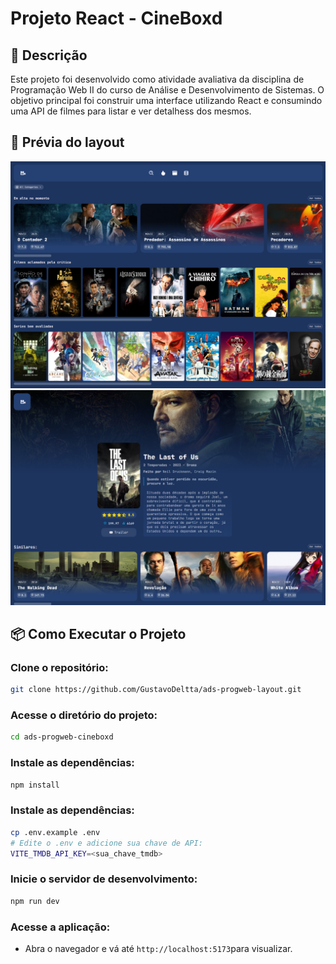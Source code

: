 # Projeto React - CineBoxd

## 📝 Descrição

Este projeto foi desenvolvido como atividade avaliativa da disciplina de Programação Web II do curso de Análise e Desenvolvimento de Sistemas. O objetivo principal foi construir uma interface utilizando  React e consumindo uma API de filmes para listar e ver detalhess dos mesmos.

## 📸 Prévia do layout

<div class="home">
  <img src="src/assets/home.png" width=750"/>
</div>
<div class="details">
  <img src="src/assets/details.png" width=750"/>
</div>

## 📦 Como Executar o Projeto

### Clone o repositório:

```bash
git clone https://github.com/GustavoDeltta/ads-progweb-layout.git
```

### Acesse o diretório do projeto:

```bash
cd ads-progweb-cineboxd
```

### Instale as dependências:

```bash
npm install
```

### Instale as dependências:

```bash
cp .env.example .env
# Edite o .env e adicione sua chave de API:
VITE_TMDB_API_KEY=<sua_chave_tmdb>
```

### Inicie o servidor de desenvolvimento:

```bash
npm run dev
```

### Acesse a aplicação:

-  Abra o navegador e vá até ``http://localhost:5173``para visualizar.
